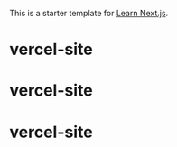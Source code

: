 This is a starter template for [Learn Next.js](https://nextjs.org/learn).
# vercel-site
# vercel-site
# vercel-site
